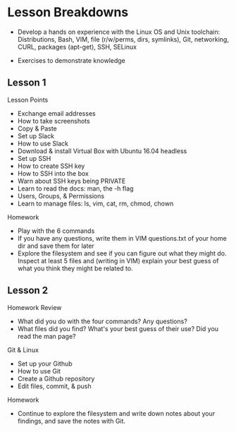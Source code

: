 # Lesson Breakdowns

- Develop a hands on experience with the Linux OS and Unix toolchain: Distributions, Bash, VIM, file (r/w/perms, dirs, symlinks), Git, networking, CURL, packages (apt-get), SSH, SELinux

- Exercises to demonstrate knowledge

## Lesson 1

Lesson Points

- Exchange email addresses
- How to take screenshots
- Copy & Paste
- Set up Slack
- How to use Slack
- Download & install Virtual Box with Ubuntu 16.04 headless
- Set up SSH
- How to create SSH key
- How to SSH into the box
- Warn about SSH keys being PRIVATE
- Learn to read the docs: man, the -h flag
- Users, Groups, & Permissions
- Learn to manage files: ls, vim, cat, rm, chmod, chown

Homework

- Play with the 6 commands
- If you have any questions, write them in VIM questions.txt of your home dir and save them for later
- Explore the filesystem and see if you can figure out what they might do. Inspect at least 5 files and (writing in VIM) explain your best guess of what you think they might be related to.

## Lesson 2

Homework Review

- What did you do with the four commands? Any questions?
- What files did you find? What's your best guess of their use? Did you read the man page?

Git & Linux

- Set up your Github
- How to use Git
- Create a Github repository
- Edit files, commit, & push

Homework

- Continue to explore the filesystem and write down notes about your findings, and save the notes with Git.
